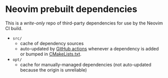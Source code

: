 Neovim prebuilt dependencies
============================

This is a *write-only* repo of third-party dependencies for use by the Neovim
CI build.

- `src/`
    - cache of dependency sources
    - auto-updated by [GitHub actions](https://github.com/neovim/deps/blob/master/.github/workflows/nightly.yaml) whenever a dependency is added or bumped in [CMakeLists.txt](https://github.com/neovim/neovim/blob/master/third-party/CMakeLists.txt).
- `opt/`
    - cache for manually-managed dependencies (not auto-updated because the origin is unreliable)

